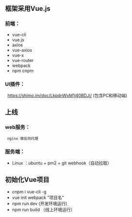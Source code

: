 ## 框架采用Vue.js

### 前端：
 * vue-cli 
 * vue.js 
 * axios 
 * vue-axios 
 * vue-x  
 * vue-router
 * webpack
 * npm cnpm
### UI插件：
  
   <a href=" https://shimo.im/doc/LkpdnWxM1j40BDJj/"  target="_blacnk">https://shimo.im/doc/LkpdnWxM1j40BDJj/</a>
    (包含PC和移动端)
## 上线
 ### web服务： 
     nginx 做反向代理
 ### 服务端： 
* Linux ：ubuntu + pm2 + git  webhook（自动拉取）

## 初始化Vue项目

* cnpm i vue-cli -g
* vue init webpack "项目名"
* npm run dev (开发环境运行)
* npm run build （线上环境运行）


